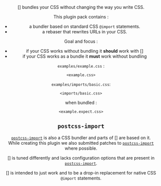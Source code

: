 <!-- Available Variables: -->
<!-- <humanReadableName> PostCSS Your Plugin -->
<!-- <exportName> postcssYourPlugin -->
<!-- <packageName> @csstools/postcss-your-plugin -->
<!-- <packageVersion> 1.0.0 -->
<!-- <packagePath> plugins/postcss-your-plugin -->
<!-- <cssdbId> your-feature -->
<!-- <specUrl> https://www.w3.org/TR/css-color-4/#funcdef-color -->
<!-- <example.css> file contents for examples/example.css -->
<!-- <header> -->
<!-- <usage> usage instructions -->
<!-- <envSupport> -->
<!-- <corsWarning> -->
<!-- <linkList> -->
<!-- to generate : npm run docs -->

<header>

[<humanReadableName>] bundles your CSS without changing the way you write CSS.

This plugin pack contains :
- a bundler based on standard CSS `@import` statements.
- a rebaser that rewrites URLs in your CSS.

Goal and focus :
- if your CSS works without bundling it **should** work with [<humanReadableName>]
- if your CSS works as a bundle it **must** work without bundling

`examples/example.css` :
```pcss
<example.css>
```

`examples/imports/basic.css`:
```pcss
<imports/basic.css>
```

when bundled :
```pcss
<example.expect.css>
```

<usage>

<envSupport>

## `postcss-import`

[`postcss-import`](https://github.com/postcss/postcss-import) is also a CSS bundler and parts of [<humanReadableName>] are based on it.  
While creating this plugin we also submitted patches to [`postcss-import`](https://github.com/postcss/postcss-import) where possible.  

[<humanReadableName>] is tuned differently and lacks configuration options that are present in [`postcss-import`](https://github.com/postcss/postcss-import).

[<humanReadableName>] is intended to just work and to be a drop-in replacement for native CSS `@import` statements.

<linkList>

